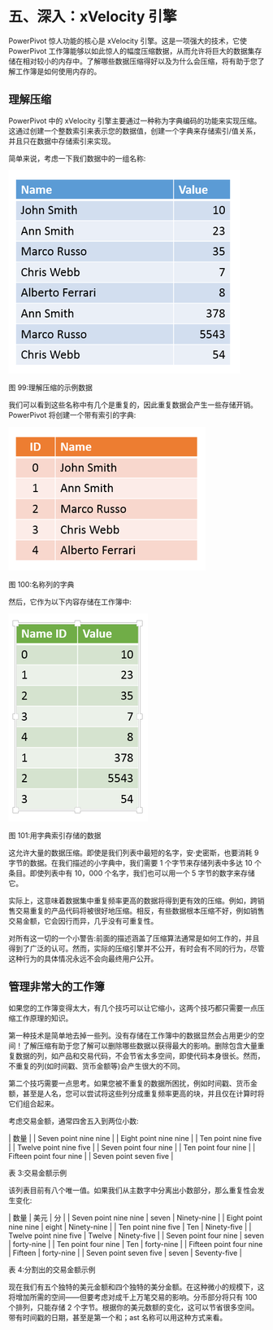 # 五、深入：xVelocity 引擎

PowerPivot 惊人功能的核心是 xVelocity 引擎。这是一项强大的技术，它使 PowerPivot 工作簿能够以如此惊人的幅度压缩数据，从而允许将巨大的数据集存储在相对较小的内存中。了解哪些数据压缩得好以及为什么会压缩，将有助于您了解工作簿是如何使用内存的。

## 理解压缩

PowerPivot 中的 xVelocity 引擎主要通过一种称为字典编码的功能来实现压缩。这通过创建一个整数索引来表示您的数据值，创建一个字典来存储索引/值关系，并且只在数据中存储索引来实现。

简单来说，考虑一下我们数据中的一组名称:

![](img/image100.png)

图 99:理解压缩的示例数据

我们可以看到这些名称中有几个是重复的，因此重复数据会产生一些存储开销。PowerPivot 将创建一个带有索引的字典:

![](img/image101.png)

图 100:名称列的字典

然后，它作为以下内容存储在工作簿中:

![](img/image102.png)

图 101:用字典索引存储的数据

这允许大量的数据压缩。即使是我们列表中最短的名字，安·史密斯，也要消耗 9 字节的数据。在我们描述的小字典中，我们需要 1 个字节来存储列表中多达 10 个条目。即使列表中有 10，000 个名字，我们也可以用一个 5 字节的数字来存储它。

实际上，这意味着数据集中重复频率更高的数据将得到更有效的压缩。例如，跨销售交易重复的产品代码将被很好地压缩。相反，有些数据根本压缩不好，例如销售交易金额，它会因行而异，几乎没有可重复性。

对所有这一切的一个小警告:前面的描述涵盖了压缩算法通常是如何工作的，并且得到了广泛的认可。然而，实际的压缩引擎并不公开，有时会有不同的行为，尽管这种行为的具体情况永远不会向最终用户公开。

## 管理非常大的工作簿

如果您的工作簿变得太大，有几个技巧可以让它缩小，这两个技巧都只需要一点压缩工作原理的知识。

第一种技术是简单地去掉一些列。没有存储在工作簿中的数据显然会占用更少的空间！了解压缩有助于您了解可以删除哪些数据以获得最大的影响。删除包含大量重复数据的列，如产品和交易代码，不会节省太多空间，即使代码本身很长。然而，不重复的列(如时间戳、货币金额等)会产生很大的不同。

第二个技巧需要一点思考。如果您被不重复的数据所困扰，例如时间戳、货币金额，甚至是人名，您可以尝试将这些列分成重复频率更高的块，并且仅在计算时将它们组合起来。

考虑交易金额，通常四舍五入到两位小数:

| 数量 |
| Seven point nine nine |
| Eight point nine nine |
| Ten point nine five |
| Twelve point nine five |
| Seven point four nine |
| Ten point four nine |
| Fifteen point four nine |
| Seven point seven five |

表 3:交易金额示例

该列表目前有八个唯一值。如果我们从主数字中分离出小数部分，那么重复性会发生变化:

| 数量 | 美元 | 分 |
| Seven point nine nine | seven | Ninety-nine |
| Eight point nine nine | eight | Ninety-nine |
| Ten point nine five | Ten | Ninety-five |
| Twelve point nine five | Twelve | Ninety-five |
| Seven point four nine | seven | forty-nine |
| Ten point four nine | Ten | forty-nine |
| Fifteen point four nine | Fifteen | forty-nine |
| Seven point seven five | seven | Seventy-five |

表 4:分割出的交易金额示例

现在我们有五个独特的美元金额和四个独特的美分金额。在这种微小的规模下，这将增加所需的空间——但要考虑对成千上万笔交易的影响。分币部分将只有 100 个排列，只能存储 2 个字节。根据你的美元数额的变化，这可以节省很多空间。带有时间戳的日期，甚至是第一个和；ast 名称可以用这种方式来看。